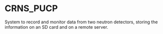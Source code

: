 # CRNS_PUCP
System to record and monitor data from two neutron detectors, storing the information on an SD card and on a remote server.
